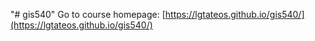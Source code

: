"# gis540" 
Go to course homepage: [https://lgtateos.github.io/gis540/](https://lgtateos.github.io/gis540/)
